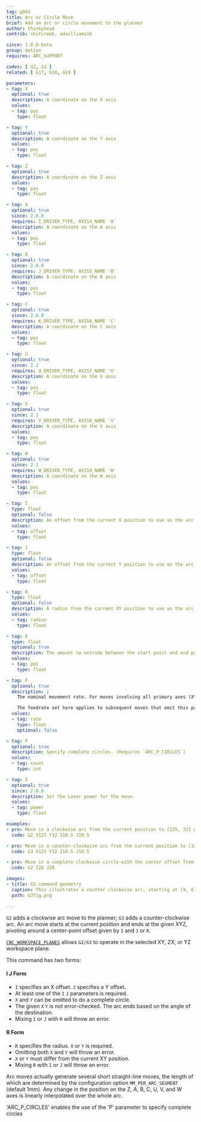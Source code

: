 ```yaml
---
tag: g002
title: Arc or Circle Move
brief: Add an arc or circle movement to the planner
author: thinkyhead
contrib: shitcreek, edwilliams16

since: 1.0.0-beta
group: motion
requires: ARC_SUPPORT

codes: [ G2, G3 ]
related: [ G17, G18, G19 ]

parameters:
- tag: X
  optional: true
  description: A coordinate on the X axis
  values:
  - tag: pos
    type: float

- tag: Y
  optional: true
  description: A coordinate on the Y axis
  values:
  - tag: pos
    type: float

- tag: Z
  optional: true
  description: A coordinate on the Z axis
  values:
  - tag: pos
    type: float

- tag: A
  optional: true
  since: 2.0.9
  requires: I_DRIVER_TYPE, AXIS4_NAME 'A'
  description: A coordinate on the A axis
  values:
  - tag: pos
    type: float

- tag: B
  optional: true
  since: 2.0.9
  requires: J_DRIVER_TYPE, AXIS5_NAME 'B'
  description: A coordinate on the B axis
  values:
  - tag: pos
    type: float

- tag: C
  optional: true
  since: 2.0.9
  requires: K_DRIVER_TYPE, AXIS6_NAME 'C'
  description: A coordinate on the C axis
  values:
  - tag: pos
    type: float

- tag: U
  optional: true
  since: 2.1
  requires: U_DRIVER_TYPE, AXIS7_NAME 'U'
  description: A coordinate on the U axis
  values:
  - tag: pos
    type: float

- tag: V
  optional: true
  since: 2.1
  requires: V_DRIVER_TYPE, AXIS8_NAME 'V'
  description: A coordinate on the V axis
  values:
  - tag: pos
    type: float

- tag: W
  optional: true
  since: 2.1
  requires: W_DRIVER_TYPE, AXIS9_NAME 'W'
  description: A coordinate on the W axis
  values:
  - tag: pos
    type: float

- tag: I
  type: float
  optional: false
  description: An offset from the current X position to use as the arc center
  values:
  - tag: offset
    type: float

- tag: J
  type: float
  optional: false
  description: An offset from the current Y position to use as the arc center
  values:
  - tag: offset
    type: float

- tag: R
  type: float
  optional: false
  description: A radius from the current XY position to use as the arc center
  values:
  - tag: radius
    type: float

- tag: E
  type: float
  optional: true
  description: The amount to extrude between the start point and end point
  values:
  - tag: pos
    type: float

- tag: F
  optional: true
  description: |
    The nominal movement rate. For moves involving all primary axes (XYZ), the feed rate is applied along the helical trajectory.

    The feedrate set here applies to subsequent moves that omit this parameter. Feedrate is interpreted according to the specification for LinuxCNC default state (trivial kinematics, `CANON_XYZ` feed reference mode, Units-Per-Minute mode). For details, refer to the [LinuxCNC documentation](//linuxcnc.org/docs/html/gcode/machining-center.html#sub:feed-rate).
  values:
  - tag: rate
    type: float
    optional: false

- tag: P
  optional: true
  description: Specify complete circles. (Requires `ARC_P_CIRCLES`)
  values:
  - tag: count
    type: int

- tag: S
  optional: true
  since: 2.0.8
  description: Set the Laser power for the move.
  values:
  - tag: power
    type: float

examples:
- pre: Move in a clockwise arc from the current position to [125, 32] with the center offset from the current position by (10.5, 10.5).
  code: G2 X125 Y32 I10.5 J10.5

- pre: Move in a counter-clockwise arc from the current position to [125, 32] with the center offset from the current position by (10.5, 10.5).
  code: G3 X125 Y32 I10.5 J10.5

- pre: Move in a complete clockwise circle with the center offset from the current position by [20, 20].
  code: G2 I20 J20

images:
- title: G3 command geometry
  caption: This illustrates a counter clockwise arc, starting at [9, 6]. It can be generated either by `G3 X2 Y7 I-4 J-3` or `G3 X2 Y7 R5`
  path: G3fig.png

---
```


`G2` adds a clockwise arc move to the planner; `G3` adds a counter-clockwise arc. An arc move starts at the current position and ends at the given XYZ, pivoting around a center-point offset given by `I` and `J` or `R`.

[`CNC_WORKSPACE_PLANES`](/docs/gcode/G017-G019.html) allows `G2/G3` to operate in the selected XY, ZX, or YZ workspace plane.

This command has two forms:
#### I J Form

 - `I` specifies an X offset. `J` specifies a Y offset.
 - At least one of the `I` `J` parameters is required.
 - `X` and `Y` can be omitted to do a complete circle.
 - The given `X` `Y` is not error-checked.
   The arc ends based on the angle of the destination.
 - Mixing `I` or `J` with `R` will throw an error.

#### R Form
 - `R` specifies the radius. `X` or `Y` is required.
 - Omitting both `X` and `Y` will throw an error.
 - `X` or `Y` must differ from the current XY position.
 - Mixing `R` with `I` or `J` will throw an error.

Arc moves actually generate several short straight-line moves, the length of which are determined by the configuration option `MM_PER_ARC_SEGMENT` (default 1mm). Any change in the position on the Z, A, B, C, U, V, and W axes is linearly interpolated over the whole arc.

'ARC_P_CIRCLES' enables the use of the 'P' parameter to specify complete circles

